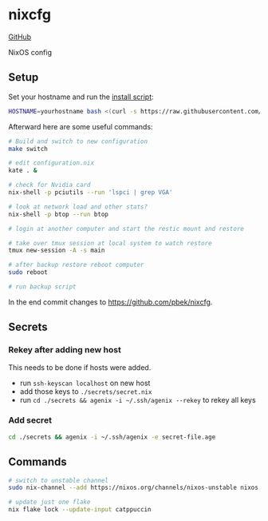 # nixcfg

[GitHub](https://github.com/pbek/nixcfg)

NixOS config

## Setup

Set your hostname and run the [install script](./install.sh):

```bash
HOSTNAME=yourhostname bash <(curl -s https://raw.githubusercontent.com/pbek/nixcfg/main/install.sh)
```

Afterward here are some useful commands:

```bash
# Build and switch to new configuration
make switch

# edit configuration.nix
kate . &

# check for Nvidia card
nix-shell -p pciutils --run 'lspci | grep VGA'

# look at network load and other stats?
nix-shell -p btop --run btop

# login at another computer and start the restic mount and restore

# take over tmux session at local system to watch restore
tmux new-session -A -s main

# after backup restore reboot computer
sudo reboot

# run backup script
```

In the end commit changes to https://github.com/pbek/nixcfg.

## Secrets

### Rekey after adding new host

This needs to be done if hosts were added.

- run `ssh-keyscan localhost` on new host
- add those keys to `./secrets/secret.nix`
- run `cd ./secrets && agenix -i ~/.ssh/agenix --rekey` to rekey all keys

### Add secret

```bash
cd ./secrets && agenix -i ~/.ssh/agenix -e secret-file.age
```

## Commands

```bash
# switch to unstable channel
sudo nix-channel --add https://nixos.org/channels/nixos-unstable nixos && sudo nixos-rebuild switch --upgrade

# update just one flake
nix flake lock --update-input catppuccin
```
